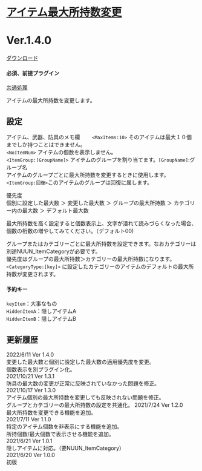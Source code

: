 # [アイテム最大所持数変更](https://raw.githubusercontent.com/nuun888/MZ/master/NUUN_MaxItem.js)
# Ver.1.4.0  
 [ダウンロード](https://raw.githubusercontent.com/nuun888/MZ/master/NUUN_MaxItem.js)  
 #### 必須、前提プラグイン
[共通処理](https://github.com/nuun888/MZ/blob/master/README/Base.md)  

アイテムの最大所持数を変更します。  

## 設定
アイテム、武器、防具のメモ欄　　
`<MaxItems:10>` そのアイテムは最大１０個までしか持つことはできません。  
`<NoItemNum>` アイテムの個数を表示しません。  
`<ItemGroup:[GroupName]>` アイテムのグループを割り当てます。`[GroupName]`:グループ名  
アイテムのグループごとに最大所持数を変更するときに使用します。  
`<ItemGroup:回復>`このアイテムのグループは回復に属します。  
  
優先度  
個別に設定した最大数 ＞ 変更した最大数 ＞ グループの最大所持数 ＞ カテゴリー内の最大数 ＞ デフォルト最大数  
  
最大所持数を高く設定すると個数表示上、文字が潰れて読みづらくなった場合、個数の桁数の増やしてみてください。（デフォルト00)  

グループまたはカテゴリーごとに最大所持数を設定できます。なおカテゴリーは別途NUUN_ItemCategoryが必要です。  
優先度はグループの最大所持数＞カテゴリーの最大所持数になります。  
`<CategoryType:[key]>` に設定したカテゴリーのアイテムのデフォルトの最大所持数が変更されます。  

#### 予約キー
`keyItem`：大事なもの  
`HiddenItemA`：隠しアイテムA  
`HiddenItemB`：隠しアイテムB  

## 更新履歴
2022/6/11 Ver 1.4.0  
変更した最大数と個別に設定した最大数の適用優先度を変更。  
個数表示を別プラグイン化。  
2021/10/21 Ver 1.3.1  
防具の最大数の変更が正常に反映されていなかった問題を修正。  
2021/10/17 Ver 1.3.0  
アイテム個別の最大所持数を変更しても反映されない問題を修正。  
グループとカテゴリーの最大所持数の設定を共通化。 
2021/7/24 Ver 1.2.0  
最大所持数を変更できる機能を追加。  
2021/7/11 Ver 1.1.0  
特定のアイテム個数を非表示にする機能を追加。  
所持個数/最大個数で表示させる機能を追加。  
2021/6/21 Ver 1.0.1  
隠しアイテムに対応。（要NUUN_ItemCategory）  
2021/6/20 Ver 1.0.0  
初版  
